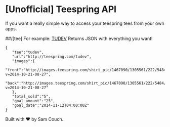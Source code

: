[Unofficial] Teespring API
===========================

If you want a really simple way to access your teespring tees from your own apps.

##/[tee]
For example: [TUDEV](http://teespring-api.cloudapp.net/tudev)
Returns JSON with everything you want!
```
{  
   "tee":"tudev",
   "url":"http://teespring.com/tudev",
   "images":{  
      "front":"http://images.teespring.com/shirt_pic/1467090/1305561/222/5484/front.jpg?v=2014-10-21-08-27",
      "back":"http://images.teespring.com/shirt_pic/1467090/1305561/222/5484/back.jpg?v=2014-10-21-08-27"
   },
   "total_sold":"5",
   "goal_amount":"25",
   "goal_date":"2014-11-12T04:00:00Z"
}
```

Built with ♥ by Sam Couch.
